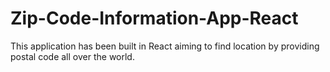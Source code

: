 # Zip-Code-Information-App-React
This application has been built in React aiming to find location by providing postal code all over the world.
